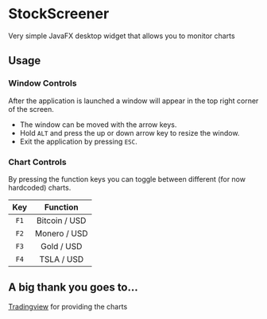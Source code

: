 # StockScreener
Very simple JavaFX desktop widget that allows you to monitor charts


## Usage

### Window Controls

After the application is launched a window will appear in the top right corner of the screen.

* The window can be moved with the arrow keys.
* Hold ```ALT``` and press the up or down arrow key to resize the window.
* Exit the application by pressing ```ESC```.

### Chart Controls

By pressing the function keys you can toggle between different (for now hardcoded) charts.

| Key             | Function      |
| :-------------: |:-------------:|
| ```F1```| Bitcoin / USD |
| ```F2```| Monero / USD      |
| ```F3```| Gold / USD|
| ```F4```| TSLA / USD|

## A big thank you goes to...
[Tradingview](https://www.tradingview.com) for providing the charts
